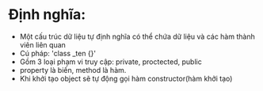 # Định nghĩa:
- Một cấu trúc dữ liệu tự định nghĩa có thể chứa dữ liệu và các hàm thành viên liên quan
- Cú pháp: 'class _ten {}'
- Gồm 3 loại phạm vi truy cập: private, proctected, public
- property là biến, method là hàm.
- Khi khởi tạo object sẽ tự động gọi hàm constructor(hàm khởi tạo)
